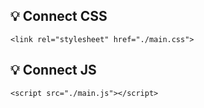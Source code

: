 ## 💡 Connect CSS
```
<link rel="stylesheet" href="./main.css">
```

## 💡 Connect JS
```
<script src="./main.js"></script>
```

